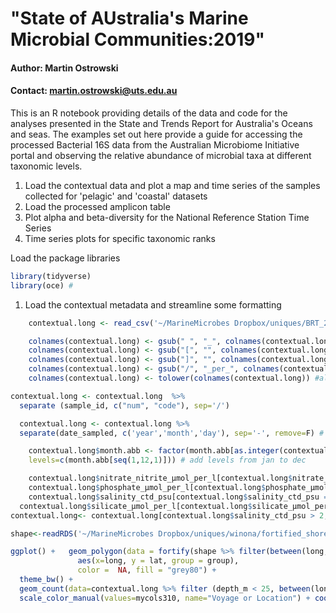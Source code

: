 
# "State of AUstralia's Marine Microbial Communities:2019"

#### Author: Martin Ostrowski
#### Contact: martin.ostrowski@uts.edu.au

This is an R notebook providing details of the data and code for the analyses presented in the State and Trends Report for Australia's Oceans and seas. The examples set out here provide a guide for accessing the processed Bacterial 16S data from the Australian Microbiome Initiative portal and observing the relative abundance of microbial taxa at different taxonomic levels.

1. Load the contextual data and plot a map and time series of the samples collected for 'pelagic' and 'coastal' datasets
2. Load the processed amplicon table 
3. Plot alpha and beta-diversity for the National Reference Station Time Series
4. Time series plots for specific taxonomic ranks

Load the package libraries

```r
library(tidyverse)
library(oce) #
```
1. Load the contextual metadata and streamline some formatting

```r
    contextual.long <- read_csv('~/MarineMicrobes Dropbox/uniques/BRT_2019/input/contextual_marine_201907.csv')

    colnames(contextual.long) <- gsub(" ", "_", colnames(contextual.long), fixed = TRUE) #remove spaces
    colnames(contextual.long) <- gsub("[", "", colnames(contextual.long), fixed = TRUE) #remove brackets
    colnames(contextual.long) <- gsub("]", "", colnames(contextual.long), fixed = TRUE)
    colnames(contextual.long) <- gsub("/", "_per_", colnames(contextual.long), fixed = TRUE)
    colnames(contextual.long) <- tolower(colnames(contextual.long)) #all lowercase

contextual.long <- contextual.long  %>%
  separate (sample_id, c("num", "code"), sep='/')

  contextual.long <- contextual.long %>%
  separate(date_sampled, c('year','month','day'), sep='-', remove=F) # separate the YYYY-MM-DD format date into year, moth and day

    contextual.long$month.abb <- factor(month.abb[as.integer(contextual.long$month)], 
    levels=c(month.abb[seq(1,12,1)])) # add levels from jan to dec

    contextual.long$nitrate_nitrite_μmol_per_l[contextual.long$nitrate_nitrite_μmol_per_l == -999.000]<-0.001;
    contextual.long$phosphate_μmol_per_l[contextual.long$phosphate_μmol_per_l == -999.000]<-0.001;
    contextual.long$salinity_ctd_psu[contextual.long$salinity_ctd_psu == -999.000]<-0.001;
  contextual.long$silicate_μmol_per_l[contextual.long$silicate_μmol_per_l == -999.0000]<-0.001;
contextual.long<- contextual.long[contextual.long$salinity_ctd_psu > 2,]

```

```r
shape<-readRDS('~/MarineMicrobes Dropbox/uniques/winona/fortified_shoreline_ggplot_models.RDS')

ggplot() +   geom_polygon(data = fortify(shape %>% filter(between(long, 100, 160), between(lat,-60,0))), 
               aes(x=long, y = lat, group = group), 
               color =  NA, fill = "grey80") + 
  theme_bw() +
  geom_count(data=contextual.long %>% filter (depth_m < 25, between(longitude_decimal_degrees,90,180)), aes(x=longitude_decimal_degrees, y=latitude_decimal_degrees, color=nrs_location_code_voyage_code, alpha=1)) +
  scale_color_manual(values=mycols310, name="Voyage or Location") + coord_fixed(1.1) + labs(y='Latitide (degrees North)', x='Longitude (degress East)')
